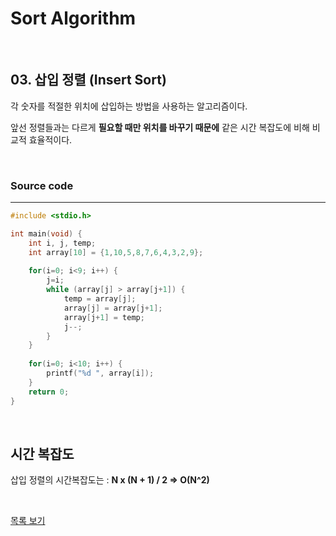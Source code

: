 # Sort Algorithm

<br/>

## 03. 삽입 정렬 (Insert Sort)

각 숫자를 적절한 위치에 삽입하는 방법을 사용하는 알고리즘이다.

앞선 정렬들과는 다르게 **필요할 때만 위치를 바꾸기 때문에** 같은 시간 복잡도에 비해 비교적 효율적이다.

<br/>

### Source code

------

```c
#include <stdio.h>

int main(void) {
	int i, j, temp;
	int array[10] = {1,10,5,8,7,6,4,3,2,9};
	
	for(i=0; i<9; i++) {
		j=i;
		while (array[j] > array[j+1]) {
			temp = array[j];
			array[j] = array[j+1];
			array[j+1] = temp;
			j--;
		}
	}
	
	for(i=0; i<10; i++) {
		printf("%d ", array[i]);
	}
	return 0; 
}
```

<br/>

## 시간 복잡도

삽입 정렬의 시간복잡도는 : **N x (N + 1) / 2 => O(N^2)**

<br/>

[목록 보기](../README.md)